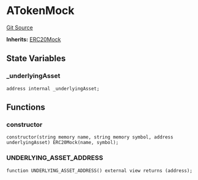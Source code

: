 # ATokenMock
[Git Source](https://github.com/larrythecucumber321/protocol/blob/77d337b8595ba96d069ded321419b36a61984170/contracts/plugins/mocks/ATokenMock.sol)

**Inherits:**
[ERC20Mock](/contracts/plugins/mocks/ERC20Mock.sol/contract.ERC20Mock.md)


## State Variables
### _underlyingAsset

```solidity
address internal _underlyingAsset;
```


## Functions
### constructor


```solidity
constructor(string memory name, string memory symbol, address underlyingAsset) ERC20Mock(name, symbol);
```

### UNDERLYING_ASSET_ADDRESS


```solidity
function UNDERLYING_ASSET_ADDRESS() external view returns (address);
```

